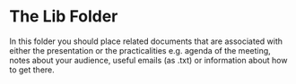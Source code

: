 # The Lib Folder

In this folder you should place related documents that are associated with either the presentation or the practicalities  e.g. agenda of the meeting, notes about your audience, useful emails (as .txt) or information about how to get there.
